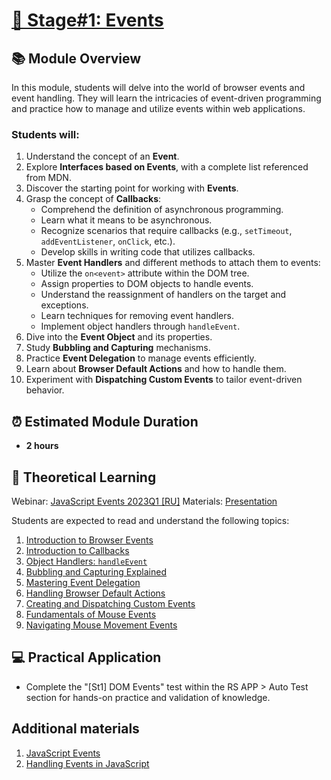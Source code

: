 # [🎯 Stage#1: Events](../../)

## 📚 Module Overview

In this module, students will delve into the world of browser events and event handling. They will learn the intricacies of event-driven programming and practice how to manage and utilize events within web applications.

### Students will:

1. Understand the concept of an **Event**.
2. Explore **Interfaces based on Events**, with a complete list referenced from MDN.
3. Discover the starting point for working with **Events**.
4. Grasp the concept of **Callbacks**:
   - Comprehend the definition of asynchronous programming.
   - Learn what it means to be asynchronous.
   - Recognize scenarios that require callbacks (e.g., `setTimeout`, `addEventListener`, `onClick`, etc.).
   - Develop skills in writing code that utilizes callbacks.
5. Master **Event Handlers** and different methods to attach them to events:
   - Utilize the `on<event>` attribute within the DOM tree.
   - Assign properties to DOM objects to handle events.
   - Understand the reassignment of handlers on the target and exceptions.
   - Learn techniques for removing event handlers.
   - Implement object handlers through `handleEvent`.
6. Dive into the **Event Object** and its properties.
7. Study **Bubbling and Capturing** mechanisms.
8. Practice **Event Delegation** to manage events efficiently.
9. Learn about **Browser Default Actions** and how to handle them.
10. Experiment with **Dispatching Custom Events** to tailor event-driven behavior.

## ⏰ Estimated Module Duration

- **2 hours**

## 📖 Theoretical Learning

Webinar: [JavaScript Events 2023Q1 [RU]](https://youtube.com/live/VJEpE6DaOYo)
Materials: [Presentation](https://github.com/MikAleinik/rs-webinar/tree/events)

Students are expected to read and understand the following topics:

1. [Introduction to Browser Events](https://javascript.info/introduction-browser-events)
2. [Introduction to Callbacks](https://javascript.info/callbacks)
3. [Object Handlers: `handleEvent`](https://javascript.info/introduction-browser-events#obekt-obrabotchik-handleevent)
4. [Bubbling and Capturing Explained](https://javascript.info/bubbling-and-capturing)
5. [Mastering Event Delegation](https://javascript.info/event-delegation)
6. [Handling Browser Default Actions](https://javascript.info/default-browser-action)
7. [Creating and Dispatching Custom Events](https://javascript.info/dispatch-events)
8. [Fundamentals of Mouse Events](https://javascript.info/mouse-events-basics)
9. [Navigating Mouse Movement Events](https://javascript.info/mousemove-mouseover-mouseout-mouseenter-mouseleave)

## 💻 Practical Application

- Complete the "[St1] DOM Events" test within the RS APP > Auto Test section for hands-on practice and validation of knowledge.

## Additional materials

1. [JavaScript Events](https://www.javascripttutorial.net/javascript-dom/javascript-events/)
2. [Handling Events in JavaScript](https://www.javascripttutorial.net/javascript-dom/handling-events-in-javascript/)
